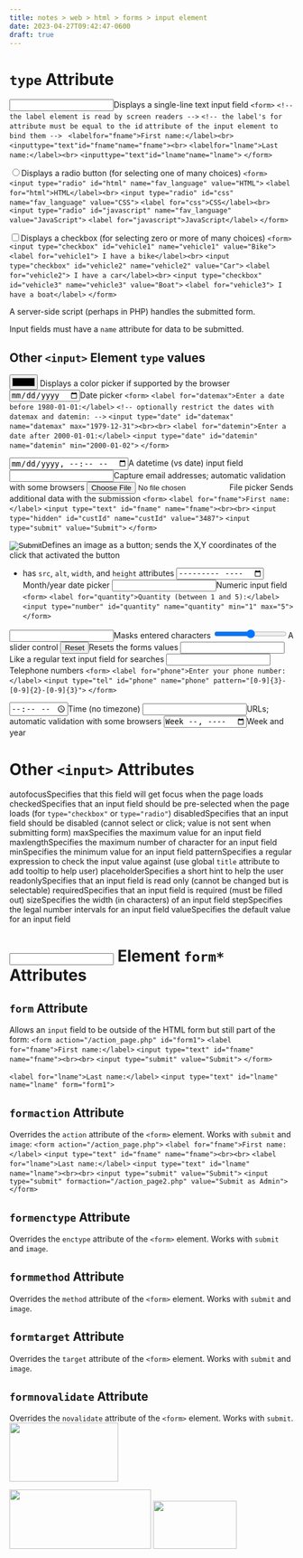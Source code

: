 ```yaml
---
title: notes > web > html > forms > input element
date: 2023-04-27T09:42:47-0600
draft: true
---
```

# `type` Attribute
<input type="text">Displays a single-line text input field
`<form>`
`<!-- the label element is read by screen readers -->`
`<!-- the label's for attribute must be equal to the id`
`attribute of the input element to bind them -->`
` <labelfor="fname">First name:</label><br>`
`<inputtype="text"id="fname"name="fname"><br>`
`<labelfor="lname">Last name:</label><br>`
`<inputtype="text"id="lname"name="lname">`
`</form>`

<input type="radio">Displays a radio button (for selecting one of many choices)
`<form>`
`<input type="radio" id="html" name="fav_language" value="HTML">`
`<label for="html">HTML</label><br>`
`<input type="radio" id="css" name="fav_language" value="CSS">`
`<label for="css">CSS</label><br>`
`<input type="radio" id="javascript" name="fav_language" value="JavaScript">`
`<label for="javascript">JavaScript</label>`
`</form>`

<input type="checkbox">Displays a checkbox (for selecting zero or more of many choices)
`<form>`
`<input type="checkbox" id="vehicle1" name="vehicle1" value="Bike">`
`<label for="vehicle1"> I have a bike</label><br>`
`<input type="checkbox" id="vehicle2" name="vehicle2" value="Car">`
`<label for="vehicle2"> I have a car</label><br>`
`<input type="checkbox" id="vehicle3" name="vehicle3" value="Boat">`
`<label for="vehicle3"> I have a boat</label>`
`</form>`

A server-side script (perhaps in PHP) handles the submitted form.

Input fields must have a `name` attribute for data to be submitted.

## Other `<input>` Element `type` values
<input type="color"> Displays a color picker if supported by the browser
<input type="date">Date picker
`<form>`
`<label for="datemax">Enter a date before 1980-01-01:</label>`
`<!-- optionally restrict the dates with datemax and datemin: -->`
`<input type="date" id="datemax" name="datemax" max="1979-12-31"><br><br>`
`<label for="datemin">Enter a date after 2000-01-01:</label>`
`<input type="date" id="datemin" name="datemin" min="2000-01-02">`
`</form>`

<input type="datetime-local">A datetime (vs date) input field
<input type="email">Capture email addresses; automatic validation with some browsers
<input type="file">File picker
<input type="hidden">Sends additional data with the submission
`<form>`
`<label for="fname">First name:</label>`
`<input type="text" id="fname" name="fname"><br><br>`
`<input type="hidden" id="custId" name="custId" value="3487">`
`<input type="submit" value="Submit">`
`</form>`

<input type="image">Defines an image as a button; sends the X,Y coordinates of the click that activated the button
- has `src`, `alt`, `width`, and `height` attributes
<input type="month">Month/year date picker
<input type="number">Numeric input field
`<form>`
`<label for="quantity">Quantity (between 1 and 5):</label>`
`<input type="number" id="quantity" name="quantity" min="1" max="5">`
`</form>`

<input type="password">Masks entered characters
<input type="range">A slider control
<input type="reset">Resets the forms values
<input type="search">Like a regular text input field for searches
<input type="tel">Telephone numbers
`<form>`
`<label for="phone">Enter your phone number:</label>`
`<input type="tel" id="phone" name="phone" pattern="[0-9]{3}-[0-9]{2}-[0-9]{3}">`
`</form>`

<input type="time">Time (no timezone)
<input type="url">URLs; automatic validation with some browsers
<input type="week">Week and year

# Other `<input>` Attributes
autofocusSpecifies that this field will get focus when the page loads
checkedSpecifies that an input field should be pre-selected when the page loads (for `type="checkbox"` or `type="radio"`)
disabledSpecifies that an input field should be disabled (cannot select or click; value is not sent when submitting form)
maxSpecifies the maximum value for an input field
maxlengthSpecifies the maximum number of character for an input field
minSpecifies the minimum value for an input field
patternSpecifies a regular expression to check the input value against (use global `title` attribute to add tooltip to help user)
placeholderSpecifies a short hint to help the user
readonlySpecifies that an input field is read only (cannot be changed but is selectable)
requiredSpecifies that an input field is required (must be filled out)
sizeSpecifies the width (in characters) of an input field
stepSpecifies the legal number intervals for an input field
valueSpecifies the default value for an input field

# <input> Element `form*` Attributes
## `form` Attribute
Allows an `input` field to be outside of the HTML form but still part of the form:
`<form action="/action_page.php" id="form1">`
`<label for="fname">First name:</label>`
`<input type="text" id="fname" name="fname"><br><br>`
`<input type="submit" value="Submit">`
`</form>`

`<label for="lname">Last name:</label>`
`<input type="text" id="lname" name="lname" form="form1">`

## `formaction` Attribute
Overrides the `action` attribute of the `<form>` element. Works with `submit` and `image`:
`<form action="/action_page.php">`
`<label for="fname">First name:</label>`
`<input type="text" id="fname" name="fname"><br><br>`
`<label for="lname">Last name:</label>`
`<input type="text" id="lname" name="lname"><br><br>`
`<input type="submit" value="Submit">`
`<input type="submit" formaction="/action_page2.php" value="Submit as Admin">`
`</form>`

## `formenctype` Attribute
Overrides the `enctype` attribute of the `<form>` element. Works with `submit` and `image`.

## `formmethod` Attribute
Overrides the `method` attribute of the `<form>` element. Works with `submit` and `image`.

## `formtarget` Attribute
Overrides the `target` attribute of the `<form>` element. Works with `submit` and `image`.

## `formnovalidate` Attribute
Overrides the `novalidate` attribute of the `<form>` element. Works with `submit`.
<img src="media/xHTML_Forms---form--Element_Forms---input--Element-image1.png" style="width:2.00833in;height:1.075in" />

<img src="media/xHTML_Forms---form--Element_Forms---input--Element-image2.png" style="width:2.61667in;height:1.1in" />

<img src="media/xHTML_Forms---form--Element_Forms---input--Element-image3.png" style="width:1.54167in;height:0.88333in" />

